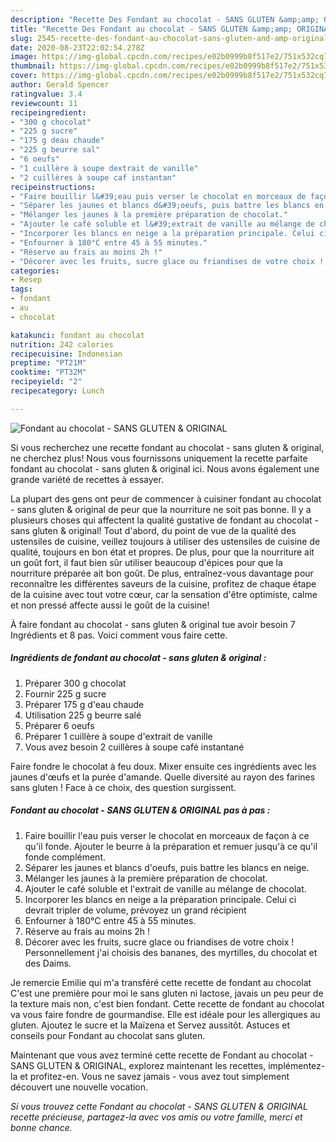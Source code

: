 ```yaml
---
description: "Recette Des Fondant au chocolat - SANS GLUTEN &amp;amp; ORIGINAL"
title: "Recette Des Fondant au chocolat - SANS GLUTEN &amp;amp; ORIGINAL"
slug: 2545-recette-des-fondant-au-chocolat-sans-gluten-and-amp-original
date: 2020-08-23T22:02:54.278Z
image: https://img-global.cpcdn.com/recipes/e02b0999b8f517e2/751x532cq70/fondant-au-chocolat-sans-gluten-original-photo-principale-de-la-recette.jpg
thumbnail: https://img-global.cpcdn.com/recipes/e02b0999b8f517e2/751x532cq70/fondant-au-chocolat-sans-gluten-original-photo-principale-de-la-recette.jpg
cover: https://img-global.cpcdn.com/recipes/e02b0999b8f517e2/751x532cq70/fondant-au-chocolat-sans-gluten-original-photo-principale-de-la-recette.jpg
author: Gerald Spencer
ratingvalue: 3.4
reviewcount: 11
recipeingredient:
- "300 g chocolat"
- "225 g sucre"
- "175 g deau chaude"
- "225 g beurre sal"
- "6 oeufs"
- "1 cuillère à soupe dextrait de vanille"
- "2 cuillères à soupe caf instantan"
recipeinstructions:
- "Faire bouillir l&#39;eau puis verser le chocolat en morceaux de façon à ce qu&#39;il fonde. Ajouter le beurre à la préparation et remuer jusqu&#39;à ce qu&#39;il fonde complément."
- "Séparer les jaunes et blancs d&#39;oeufs, puis battre les blancs en neige."
- "Mélanger les jaunes à la première préparation de chocolat."
- "Ajouter le café soluble et l&#39;extrait de vanille au mélange de chocolat."
- "Incorporer les blancs en neige a la préparation principale. Celui ci devrait tripler de volume, prévoyez un grand récipient"
- "Enfourner à 180°C entre 45 à 55 minutes."
- "Réserve au frais au moins 2h !"
- "Décorer avec les fruits, sucre glace ou friandises de votre choix ! Personnellement j&#39;ai choisis des bananes, des myrtilles, du chocolat et des Daims."
categories:
- Resep
tags:
- fondant
- au
- chocolat

katakunci: fondant au chocolat 
nutrition: 242 calories
recipecuisine: Indonesian
preptime: "PT21M"
cooktime: "PT32M"
recipeyield: "2"
recipecategory: Lunch

---
```



![Fondant au chocolat - SANS GLUTEN &amp; ORIGINAL](https://img-global.cpcdn.com/recipes/e02b0999b8f517e2/751x532cq70/fondant-au-chocolat-sans-gluten-original-photo-principale-de-la-recette.jpg)

Si vous recherchez une recette fondant au chocolat - sans gluten &amp; original, ne cherchez plus! Nous vous fournissons uniquement la recette parfaite fondant au chocolat - sans gluten &amp; original ici. Nous avons également une grande variété de recettes à essayer.

La plupart des gens ont peur de commencer à cuisiner fondant au chocolat - sans gluten &amp; original de peur que la nourriture ne soit pas bonne. Il y a plusieurs choses qui affectent la qualité gustative de fondant au chocolat - sans gluten &amp; original! Tout d'abord, du point de vue de la qualité des ustensiles de cuisine, veillez toujours à utiliser des ustensiles de cuisine de qualité, toujours en bon état et propres. De plus, pour que la nourriture ait un goût fort, il faut bien sûr utiliser beaucoup d'épices pour que la nourriture préparée ait bon goût. De plus, entraînez-vous davantage pour reconnaître les différentes saveurs de la cuisine, profitez de chaque étape de la cuisine avec tout votre cœur, car la sensation d'être optimiste, calme et non pressé affecte aussi le goût de la cuisine!

<!--inarticleads1-->

À faire fondant au chocolat - sans gluten &amp; original tue avoir besoin 7 Ingrédients et 8 pas. Voici comment vous faire cette.

##### Ingrédients de fondant au chocolat - sans gluten &amp; original :

1. Préparer 300 g chocolat
1. Fournir 225 g sucre
1. Préparer 175 g d&#39;eau chaude
1. Utilisation 225 g beurre salé
1. Préparer 6 oeufs
1. Préparer 1 cuillère à soupe d&#39;extrait de vanille
1. Vous avez besoin 2 cuillères à soupe café instantané


Faire fondre le chocolat à feu doux. Mixer ensuite ces ingrédients avec les jaunes d&#39;œufs et la purée d&#39;amande. Quelle diversité au rayon des farines sans gluten ! Face à ce choix, des question surgissent. 

<!--inarticleads2-->

##### Fondant au chocolat - SANS GLUTEN &amp; ORIGINAL pas à pas :

1. Faire bouillir l&#39;eau puis verser le chocolat en morceaux de façon à ce qu&#39;il fonde. Ajouter le beurre à la préparation et remuer jusqu&#39;à ce qu&#39;il fonde complément.
1. Séparer les jaunes et blancs d&#39;oeufs, puis battre les blancs en neige.
1. Mélanger les jaunes à la première préparation de chocolat.
1. Ajouter le café soluble et l&#39;extrait de vanille au mélange de chocolat.
1. Incorporer les blancs en neige a la préparation principale. Celui ci devrait tripler de volume, prévoyez un grand récipient
1. Enfourner à 180°C entre 45 à 55 minutes.
1. Réserve au frais au moins 2h !
1. Décorer avec les fruits, sucre glace ou friandises de votre choix ! Personnellement j&#39;ai choisis des bananes, des myrtilles, du chocolat et des Daims.


Je remercie Emilie qui m&#39;a transféré cette recette de fondant au chocolat C&#39;est une première pour moi le sans gluten ni lactose, javais un peu peur de la texture mais non, c&#39;est bien fondant. Cette recette de fondant au chocolat va vous faire fondre de gourmandise. Elle est idéale pour les allergiques au gluten. Ajoutez le sucre et la Maïzena et Servez aussitôt. Astuces et conseils pour Fondant au chocolat sans gluten. 

<!--inarticleads1-->

<p>
Maintenant que vous avez terminé cette recette de Fondant au chocolat - SANS GLUTEN &amp; ORIGINAL, explorez maintenant les recettes, implémentez-la et profitez-en. Vous ne savez jamais - vous avez tout simplement découvert une nouvelle vocation.
</p>

<p>
<i>Si vous trouvez cette Fondant au chocolat - SANS GLUTEN &amp; ORIGINAL recette précieuse, partagez-la avec vos amis ou votre famille, merci et bonne chance.</i>
</p>
